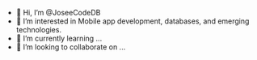- 👋 Hi, I’m @JoseeCodeDB
- 👀 I’m interested in Mobile app development, databases, and emerging technologies.
- 🌱 I’m currently learning ...
- 💞️ I’m looking to collaborate on ...


<!---
JoseeCodeDB/JoseeCodeDB is a ✨ special ✨ repository because its `README.md` (this file) appears on your GitHub profile.
You can click the Preview link to take a look at your changes.
--->
